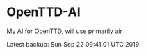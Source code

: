 # OpenTTD-AI
My AI for OpenTTD, will use primarily air

Latest backup: Sun Sep 22 09:41:01 UTC 2019
